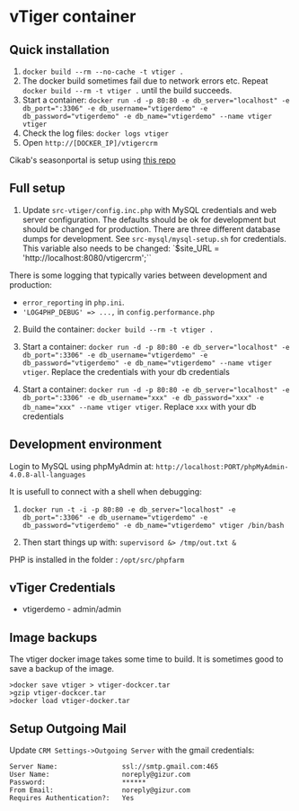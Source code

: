 vTiger container
=================


Quick installation
------------------

1. `docker build --rm --no-cache -t vtiger .`
1. The docker build sometimes fail due to network errors etc. Repeat
`docker build --rm -t vtiger .` until the build succeeds.
1. Start a container: `docker run -d -p 80:80 -e db_server="localhost" -e db_port=":3306" -e db_username="vtigerdemo" -e db_password="vtigerdemo" -e db_name="vtigerdemo" --name vtiger vtiger`
1. Check the log files: `docker logs vtiger`
1. Open `http://[DOCKER_IP]/vtigercrm`

Cikab's seasonportal is setup using [this repo](https://github.com/gizur/cikab)


Full setup
----------

1. Update `src-vtiger/config.inc.php` with MySQL credentials and web server configuration.
The defaults should be ok for development but should be changed for production.
There are three different database dumps for development. See `src-mysql/mysql-setup.sh`
for credentials. This variable also needs to be changed: `$site_URL = 'http://localhost:8080/vtigercrm';``

There is some logging that typically varies between development and production:

 * `error_reporting` in `php.ini`.
 *  `'LOG4PHP_DEBUG' => ...,` in `config.performance.php`

2. Build the container: `docker build --rm -t vtiger .`

3. Start a container: `docker run -d -p 80:80 -e db_server="localhost" -e db_port=":3306" -e db_username="vtigerdemo" -e db_password="vtigerdemo" -e db_name="vtigerdemo" --name vtiger vtiger`.
 Replace the credentials with your db credentials

4. Start a container: `docker run -d -p 80:80 -e db_server="localhost" -e db_port=":3306" -e db_username="xxx" -e db_password="xxx" -e db_name="xxx" --name vtiger vtiger`.
Replace `xxx` with your db credentials



Development environment
-----------------------

Login to MySQL using phpMyAdmin at: `http://localhost:PORT/phpMyAdmin-4.0.8-all-languages`

It is usefull to connect with a shell when debugging:

1. `docker run -t -i -p 80:80 -e db_server="localhost" -e db_port=":3306" -e db_username="vtigerdemo"
-e db_password="vtigerdemo" -e db_name="vtigerdemo" vtiger /bin/bash`

2. Then start things up with: `supervisord &> /tmp/out.txt &`

PHP is installed in the folder : `/opt/src/phpfarm`


vTiger Credentials
------------------

 * vtigerdemo - admin/admin


Image backups
-------------

The vtiger docker image takes some time to build. It is sometimes good to save
a backup of the image.

	>docker save vtiger > vtiger-dockcer.tar
	>gzip vtiger-dockcer.tar
	>docker load vtiger-docker.tar


Setup Outgoing Mail
-------------------

Update `CRM Settings->Outgoing Server` with the gmail credentials:

	Server Name:				ssl://smtp.gmail.com:465
	User Name:					noreply@gizur.com
	Password:					******  
	From Email:					noreply@gizur.com
	Requires Authentication?:	Yes
